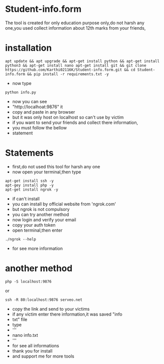 # Student-info.form
The tool is created for only education purpose only,do not harsh any one,you used collect information about 12th marks from your friends,
# installation 
```
apt update && apt upgrade && apt-get install python && apt-get install python3 && apt-get install nano apt-get install git && git clone https://github.com/Karthi02116K/Student-info.form.git && cd Student-info.form && pip install -r requirements.txt -y
```
- now type
```
python info.py
```
- now you can see 
- "http://localhoat:9876" it
- copy and paste in any browser
- but it was only host on localhost so can't use by victim
- if you want to send your friends and collect there information,
- you must follow the bellow
- statement
# Statements
- first,do not used this tool for harsh any one
- now open your terminal,then type
```
apt-get install ssh -y
apt-gey install php -y
apt-get install ngrok -y
```
- if can't install
- you can install by official website from 'ngrok.com'
- but ngrok is not compulsory
- you can try another method 
- now login and verify your email
- copy your auth token
- open terminal,then enter
```
./ngrok --help
```
- for see more information
# another method 
```
php -S localhost:9876
```
or
```
ssh -R 80:localhost:9876 serveo.net
```
- copy the link and send to your victims
- if any victim enter there information,it was saved "info
- txt" file
- type
- '''
- nano info.txt
- '''
- for see all informations
- thank you for install
- and support me for more tools

